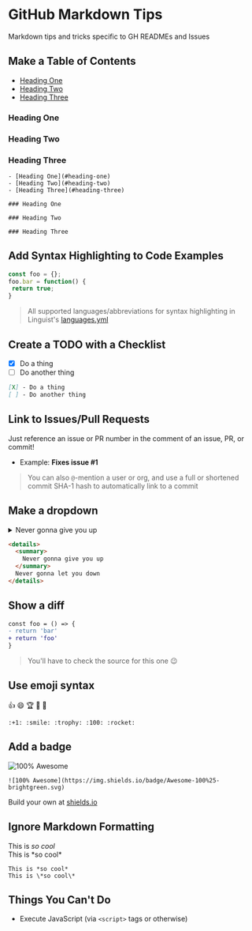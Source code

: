 # GitHub Markdown Tips

Markdown tips and tricks specific to GH READMEs and Issues

## Make a Table of Contents

- [Heading One](#heading-one)
- [Heading Two](#heading-two)
- [Heading Three](#heading-three)

### Heading One

### Heading Two

### Heading Three

```
- [Heading One](#heading-one)
- [Heading Two](#heading-two)
- [Heading Three](#heading-three)

### Heading One

### Heading Two

### Heading Three
```

## Add Syntax Highlighting to Code Examples

```js
const foo = {};
foo.bar = function() {
 return true;
}
```

> All supported languages/abbreviations for syntax highlighting in Linguist's [languages.yml](https://github.com/github/linguist/blob/master/lib/linguist/languages.yml) 

## Create a TODO with a Checklist

- [X] Do a thing
- [ ] Do another thing

```markdown
[X] - Do a thing
[ ] - Do another thing
```

## Link to Issues/Pull Requests

Just reference an issue or PR number in the comment of an issue, PR, or commit!

- Example: **Fixes issue #1**

> You can also `@`-mention a user or org, and use a full or shortened commit SHA-1 hash to automatically link to a commit

## Make a dropdown

<details>
  <summary>
    Never gonna give you up
  </summary>
  Never gonna let you down
</details>

```html
<details>
  <summary>
    Never gonna give you up
  </summary>
  Never gonna let you down
</details>
```

## Show a diff

```diff
const foo = () => {
- return 'bar'
+ return 'foo'
}
```

> You'll have to check the source for this one 😉

## Use emoji syntax

:+1: :smile: :trophy: :100: :rocket:

```
:+1: :smile: :trophy: :100: :rocket:
```

## Add a badge

![100% Awesome](https://img.shields.io/badge/Awesome-100%25-brightgreen.svg)

```
![100% Awesome](https://img.shields.io/badge/Awesome-100%25-brightgreen.svg)
```

Build your own at [shields.io](https://shields.io/#/)

## Ignore Markdown Formatting

This is *so cool*  
This is \*so cool\*

```
This is *so cool*
This is \*so cool\*
```

## Things You Can't Do

- Execute JavaScript (via `<script>` tags or otherwise)
